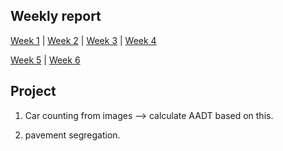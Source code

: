 ## Weekly report 

[Week 1](./week_reports/week1.md) | [Week 2](./week_reports/week2.md) | [Week 3](./week_reports/week2.md) | [Week 4](./week_reports/week4.md)

[Week 5](./week_reports/week5.md) | [Week 6](./week_reports/week6.md)

## Project 

1. Car counting from images --> calculate AADT based on this.

2. pavement segregation.

